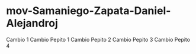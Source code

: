# mov-Samaniego-Zapata-Daniel-Alejandroj
Cambio 1 
Cambio Pepito 1
Cambio Pepito 2
Cambio Pepito 3
Cambio Pepito 4
